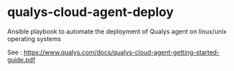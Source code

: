# qualys-cloud-agent-deploy

Ansible playbook to automate the deployment of Qualys agent on linux/unix operating systems

See : https://www.qualys.com/docs/qualys-cloud-agent-getting-started-guide.pdf

